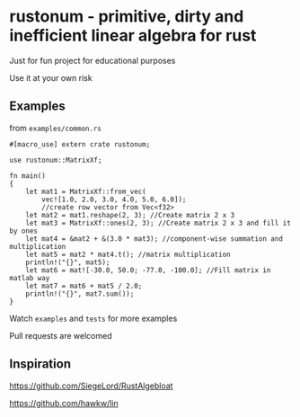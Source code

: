 # rustonum - primitive, dirty and inefficient linear algebra for rust 

Just for fun project for educational purposes

Use it at your own risk

Examples
--------
from `examples/common.rs`
   
    #[macro_use] extern crate rustonum;

    use rustonum::MatrixXf;

    fn main()
    {
        let mat1 = MatrixXf::from_vec(
            vec![1.0, 2.0, 3.0, 4.0, 5.0, 6.0]);
            //create row vector from Vec<f32>
        let mat2 = mat1.reshape(2, 3); //Create matrix 2 x 3
        let mat3 = MatrixXf::ones(2, 3); //Create matrix 2 x 3 and fill it by ones
        let mat4 = &mat2 + &(3.0 * mat3); //component-wise summation and multiplication 
        let mat5 = mat2 * mat4.t(); //matrix multiplication
        println!("{}", mat5);
        let mat6 = mat![-30.0, 50.0; -77.0, -100.0]; //Fill matrix in matlab way
        let mat7 = mat6 + mat5 / 2.0;
        println!("{}", mat7.sum());
    }
 

Watch `examples` and `tests` for more examples

Pull requests are welcomed

Inspiration
---------
https://github.com/SiegeLord/RustAlgebloat

https://github.com/hawkw/lin
